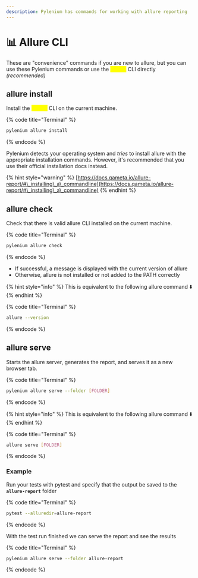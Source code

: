 ```yaml
---
description: Pylenium has commands for working with allure reporting
---
```


# 📊 Allure CLI

These are "convenience" commands if you are new to allure, but you can use these Pylenium commands or use the <mark style="color:yellow;">**`allure`**</mark>  CLI directly _(recommended)_

## allure install

Install the <mark style="color:yellow;">**`allure`**</mark> CLI on the current machine.

{% code title="Terminal" %}
```bash
pylenium allure install
```
{% endcode %}

Pylenium detects your operating system and _tries_ to install allure with the appropriate installation commands. However, it's recommended that you use their official installation docs instead.

{% hint style="warning" %}
[https://docs.qameta.io/allure-report/#\_installing\_a\_commandline](https://docs.qameta.io/allure-report/#\_installing\_a\_commandline)
{% endhint %}

## allure check

Check that there is valid allure CLI installed on the current machine.

{% code title="Terminal" %}
```bash
pylenium allure check
```
{% endcode %}

* If successful, a message is displayed with the current version of allure
* Otherwise, allure is not installed or not added to the PATH correctly

{% hint style="info" %}
This is equivalent to the following allure command ⬇️
{% endhint %}

{% code title="Terminal" %}
```bash
allure --version
```
{% endcode %}

## allure serve

Starts the allure server, generates the report, and serves it as a new browser tab.

{% code title="Terminal" %}
```bash
pylenium allure serve --folder [FOLDER]
```
{% endcode %}

{% hint style="info" %}
This is equivalent to the following allure command ⬇️
{% endhint %}

{% code title="Terminal" %}
```bash
allure serve [FOLDER]
```
{% endcode %}

### Example

Run your tests with pytest and specify that the output be saved to the **`allure-report`** folder

{% code title="Terminal" %}
```bash
pytest --alluredir=allure-report
```
{% endcode %}

With the test run finished we can serve the report and see the results

{% code title="Terminal" %}
```bash
pylenium allure serve --folder allure-report
```
{% endcode %}
